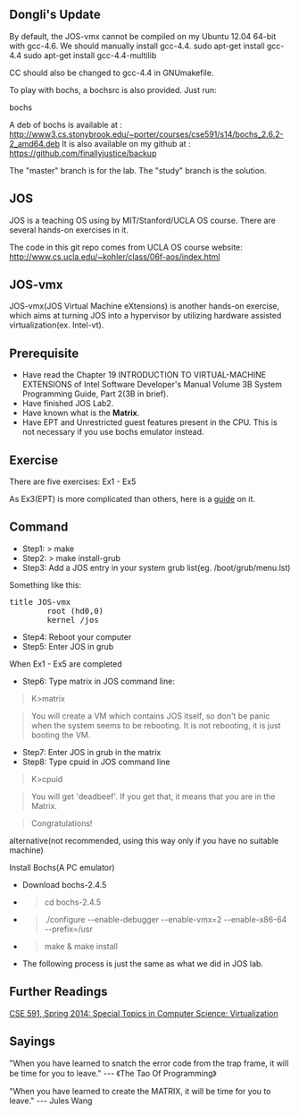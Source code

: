 Dongli's Update
-----
By default, the JOS-vmx cannot be compiled on my Ubuntu 12.04 64-bit with gcc-4.6.
We should manually install gcc-4.4.
  sudo apt-get install gcc-4.4
  sudo apt-get install gcc-4.4-multilib

CC should also be changed to gcc-4.4 in GNUmakefile.

To play with bochs, a bochsrc is also provided. Just run:

 bochs

A deb of bochs is available at : http://www3.cs.stonybrook.edu/~porter/courses/cse591/s14/bochs_2.6.2-2_amd64.deb
It is also available on my github at : https://github.com/finallyjustice/backup

The "master" branch is for the lab.
The "study" branch is the solution.

JOS
-----
JOS is a teaching OS using by MIT/Stanford/UCLA OS course. There are several hands-on exercises in it. 

The code in this git repo comes from UCLA OS course website:
http://www.cs.ucla.edu/~kohler/class/06f-aos/index.html

JOS-vmx
-------
JOS-vmx(JOS Virtual Machine eXtensions) is another hands-on exercise, which aims at turning JOS into a hypervisor by utilizing hardware assisted virtualization(ex. Intel-vt).

Prerequisite
-------
* Have read the Chapter 19 INTRODUCTION TO VIRTUAL-MACHINE EXTENSIONS of Intel Software Developer's Manual Volume 3B System Programming Guide, Part 2(3B in brief).
* Have finished JOS Lab2.
* Have known what is the **Matrix**. 
* Have EPT and Unrestricted guest features present in the CPU. This is not necessary if you use bochs emulator instead.

Exercise 
-------
There are five exercises: Ex1 - Ex5

As Ex3(EPT) is more complicated than others, here is a [guide](https://github.com/JulesWang/JOS-vmx/wiki/EPT) on it.

Command
-------
* Step1: > make
* Step2: > make install-grub
* Step3: Add a JOS entry in your system grub list(eg. /boot/grub/menu.lst)

Something like this:
<pre>
title JOS-vmx
        root (hd0,0)
        kernel /jos
</pre>
* Step4: Reboot your computer
* Step5: Enter JOS in grub

When Ex1 - Ex5 are completed

* Step6: Type matrix in JOS command line:

>  K>matrix

> You will create a VM which contains JOS itself, so don't be panic when the system seems to be rebooting. It is not rebooting, it is just booting the VM.

* Step7: Enter JOS in grub in the matrix
* Step8: Type cpuid in JOS command line

> K>cpuid

> You will get 'deadbeef'. If you get that, it means that you are in the Matrix.

> Congratulations!



alternative(not recommended, using this way only if you have no suitable machine)

Install Bochs(A PC emulator)
* Download bochs-2.4.5
* > cd bochs-2.4.5
* > ./configure --enable-debugger  --enable-vmx=2 --enable-x86-64 --prefix=/usr
* > make & make install
* The following process is just the same as what we did in JOS lab.

Further Readings
-------

[CSE 591, Spring 2014: Special Topics in Computer Science: Virtualization](http://www.cs.stonybrook.edu/~porter/courses/cse591/s14/index.html)



Sayings
-------

"When you have learned to snatch the error code from the trap frame, it will be time for you to leave." --- 《The Tao Of Programming》


"When you have learned to create the MATRIX, it will be time for you to leave." --- Jules Wang
